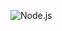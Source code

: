 ![Node.js](https://img.shields.io/badge/Node.js-339933?logo=nodedotjs&logoColor=white&style=for-the-badge)  
